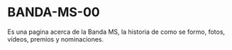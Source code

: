 # BANDA-MS-00
Es una pagina acerca de la Banda MS, la historia de como se formo, fotos, vídeos, premios y nominaciones.
